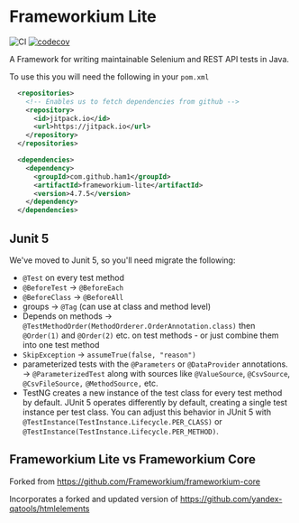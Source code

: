 # Frameworkium Lite

![CI](https://github.com/ham1/frameworkium-lite/actions/workflows/ci.yaml/badge.svg)
[![codecov](https://codecov.io/gh/ham1/frameworkium-lite/branch/main/graph/badge.svg?token=07Bjy2ePfw)](https://codecov.io/gh/ham1/frameworkium-lite)

A Framework for writing maintainable Selenium and REST API tests in Java.

To use this you will need the following in your `pom.xml`

```xml
  <repositories>
    <!-- Enables us to fetch dependencies from github -->
    <repository>
      <id>jitpack.io</id>
      <url>https://jitpack.io</url>
    </repository>
  </repositories>

  <dependencies>
    <dependency>
      <groupId>com.github.ham1</groupId>
      <artifactId>frameworkium-lite</artifactId>
      <version>4.7.5</version>
    </dependency>
  </dependencies>
```

## Junit 5

We've moved to Junit 5, so you'll need migrate the following:
* `@Test` on every test method
* `@BeforeTest` -> `@BeforeEach`
* `@BeforeClass` -> `@BeforeAll`
* groups -> `@Tag` (can use at class and method level)
* Depends on methods ->
`@TestMethodOrder(MethodOrderer.OrderAnnotation.class)` then 
`@Order(1)` and `@Order(2)` etc. on test methods - 
or just combine them into one test method
* `SkipException` -> `assumeTrue(false, "reason")`
* parameterized tests with the `@Parameters` or `@DataProvider` annotations.
-> `@ParameterizedTest` along with sources like
`@ValueSource`, `@CsvSource`, `@CsvFileSource,` `@MethodSource,` etc.
* TestNG creates a new instance of the test class for every test method by default.
JUnit 5 operates differently by default, creating a single test instance per test class.
You can adjust this behavior in JUnit 5 with
`@TestInstance(TestInstance.Lifecycle.PER_CLASS)` or
`@TestInstance(TestInstance.Lifecycle.PER_METHOD)`.

## Frameworkium Lite vs Frameworkium Core

Forked from https://github.com/Frameworkium/frameworkium-core

Incorporates a forked and updated version of
https://github.com/yandex-qatools/htmlelements
